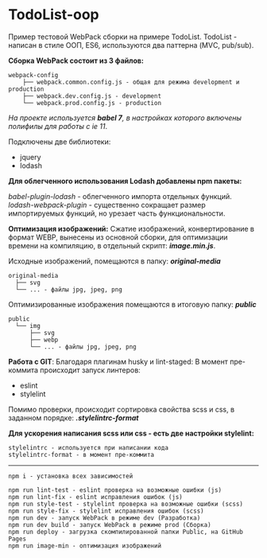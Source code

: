 # TodoList-oop

Пример тестовой WebPack сборки на примере TodoList.
TodoList - написан в стиле ООП, ES6, используются два паттерна (MVС, pub/sub).

**Сборка WebPack состоит из 3 файлов:**

```
webpack-config
    ├── webpack.common.config.js - общая для режима development и production
    ├── webpack.dev.config.js - development
    └── webpack.prod.config.js - production
```

_На проекте используется **babel 7**, в настройках которого включены полифилы
для работы с ie 11_.

Подключены две библиотеки:

- jquery
- lodash

**Для облегченного использования Lodash добавлены npm пакеты:**

_babel-plugin-lodash_ - облегченного импорта отдельных функций.
_lodash-webpack-plugin_ - существенно сокращает размер импортируемых функций,
но урезает часть функциональности.

**Оптимизация изображений:**
Сжатие изображений, конвертирование в формат WEBP, вынесены из основной сборки,
для оптимизации времени на компиляцию, в отдельный скрипт: **_image.min.js_**.

Исходные изображений, помещаются в папку: **_original-media_**

```
original-media
  ├── svg
  └── ... - файлы jpg, jpeg, png
```

Оптимизированные изображения помещаются в итоговую папку: **_public_**

```
public
  └── img
      ├── svg
      ├── webp
      └── ... - файлы jpg, jpeg, png
```

**Работа с GIT**:
Благодаря плагинам husky и lint-staged:
В момент пре-коммита происходит запуск линтеров:

- eslint
- stylelint

Помимо проверки, происходит сортировка свойства scss и css, в заданном порядке:
**_.stylelintrc-format_**

**Для ускорения написания scss или css - есть две настройки stylelint:**

```
stylelintrc - используется при написании кода
stylelintrc-format - в момент пре-коммита

```

---

```
npm i - установка всех зависимостей

npm run lint-test - eslint проверка на возможные ошибки (js)
npm run lint-fix - eslint исправления ошибок (js)
npm run style-test - stylelint проверка на возможные ошибки (scss)
npm run style-fix - stylelint исправления ошибок (scss)
npm run dev - запуск WebPack в режиме dev (Разработка)
npm run dev build - запуск WebPack в режиме prod (Сборка)
npm run deploy - загрузка скомпилированной папки Public, на GitHub Pages
npm run image-min - оптимизация изображений
```
